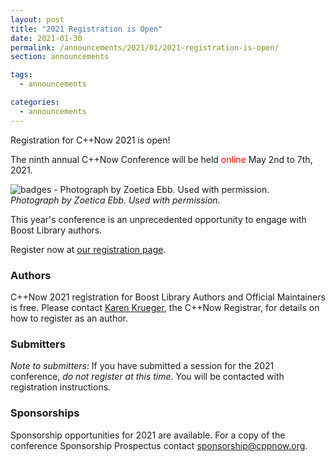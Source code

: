 ```yaml
---
layout: post
title: "2021 Registration is Open"
date: 2021-01-30
permalink: /announcements/2021/01/2021-registration-is-open/
section: announcements

tags:
  - announcements

categories:
  - announcements
---
```


Registration for C++Now 2021 is open!

The ninth annual C++Now Conference will be held <span style="color: red;">online</span> May 2nd to 7th, 2021.

![badges - Photograph by Zoetica Ebb. Used with permission.](/assets/img/posts/2018/badges.jpg "badges - Photograph by Zoetica Ebb. Used with permission.")
<br>
*Photograph by Zoetica Ebb. Used with permission.*

This year's conference is an unprecedented opportunity to engage with Boost Library authors.

Register now at [our registration page](/registration/).

<!--break-->

### Authors

C++Now 2021 registration for Boost Library Authors and Official Maintainers is free. Please contact [Karen Krueger](mailto:registrar@cppnow.org), the C++Now Registrar, for details on how to register as an author.

### Submitters

*Note to submitters*: If you have submitted a session for the 2021 conference, *do not register at this time*. You will be contacted with registration instructions.

### Sponsorships

Sponsorship opportunities for 2021 are available. For a copy of the conference Sponsorship Prospectus contact [sponsorship@cppnow.org](mailto:sponsorship@cppnow.org).
